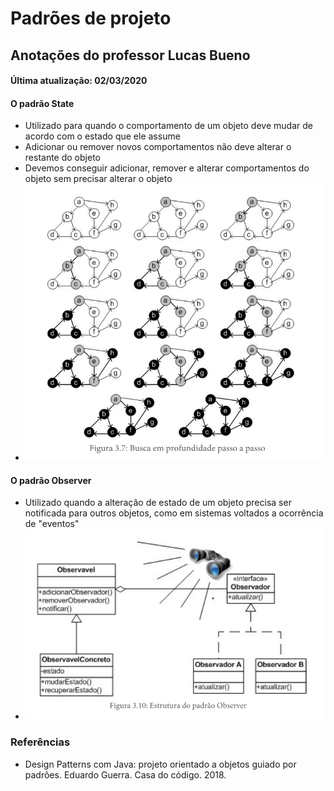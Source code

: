 # Padrões de projeto

## Anotações do professor Lucas Bueno

#### Última atualização: 02/03/2020

#### O padrão State
- Utilizado para quando o comportamento de um objeto deve mudar de acordo com o estado que ele assume
- Adicionar ou remover novos comportamentos não deve alterar o restante do objeto
- Devemos conseguir adicionar, remover e alterar comportamentos do objeto sem precisar alterar o objeto
- ![image-20200302153504558](05-state-observer.assets/image-20200302153504558.png)

#### O padrão Observer

- Utilizado quando a alteração de estado de um objeto precisa ser notificada para outros objetos, como em sistemas voltados a ocorrência de "eventos"
- ![image-20200302155615822](05-state-observer.assets/image-20200302155615822.png)

### Referências

- Design Patterns com Java: projeto orientado a objetos guiado por padrões. Eduardo Guerra. Casa do código. 2018.
